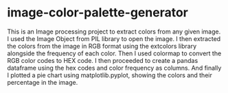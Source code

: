 # image-color-palette-generator
This is an Image processing project to extract colors from any given image.
I used the Image Object from PIL library to open the image.
I then extracted the colors from the image in RGB format using the extcolors library alongside the frequency of each color.
Then I used colormap to convert the RGB color codes to HEX code.
I then proceeded to create a pandas dataframe using the hex codes and color frequency as columns.
And finally I plotted a pie chart using matplotlib.pyplot, showing the colors and their percentage in the image.
